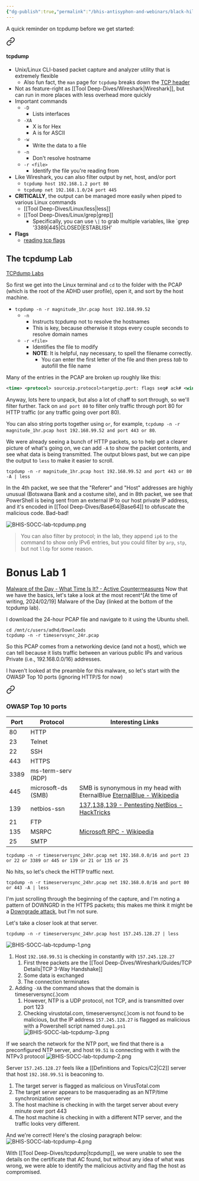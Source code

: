 ```yaml
---
{"dg-publish":true,"permalink":"/bhis-antisyphon-and-webinars/black-hills-soc-core/labs/bhis-socc-lab-tcpdump/"}
---
```


 A quick reminder on tcpdump before we get started:


<div class="transclusion internal-embed is-loaded"><a class="markdown-embed-link" href="/tool-deep-dives/tcpdump/#tcpdump" aria-label="Open link"><svg xmlns="http://www.w3.org/2000/svg" width="24" height="24" viewBox="0 0 24 24" fill="none" stroke="currentColor" stroke-width="2" stroke-linecap="round" stroke-linejoin="round" class="svg-icon lucide-link"><path d="M10 13a5 5 0 0 0 7.54.54l3-3a5 5 0 0 0-7.07-7.07l-1.72 1.71"></path><path d="M14 11a5 5 0 0 0-7.54-.54l-3 3a5 5 0 0 0 7.07 7.07l1.71-1.71"></path></svg></a><div class="markdown-embed">



#### tcpdump
- Unix/Linux CLI-based packet capture and analyzer utility that is extremely flexible
	- Also fun fact, the `man` page for `tcpdump` breaks down the [TCP header](https://ccnadefinitions.com/ccna/20-definitions/tcp/) 
- Not as feature-right as [[Tool Deep-Dives/Wireshark\|Wireshark]], but can run in more places with less overhead more quickly
- Important commands
	- `-D`
		- Lists interfaces
	- `-XA`
		- X is for Hex
		- A is for ASCII
	- `-w`
		- Write the data to a file
	- `-n`
		- Don't resolve hostname
	- `-r <file>`
		- Identify the file you're reading from
- Like Wireshark, you can also filter output by net, host, and/or port
	- `tcpdump host 192.168.1.2 port 80`
	- `tcpdump net 192.168.1.0/24 port 445`
- **CRITICALLY**, the output can be managed more easily when piped to various Linux commands
	- [[Tool Deep-Dives/Linux/less\|less]]
	- [[Tool Deep-Dives/Linux/grep\|grep]]
		- Specifically, you can use `\|` to grab multiple variables, like `grep '3389\|445\|CLOSED\|ESTABLISH'
- **Flags**
	- [reading tcp flags](https://gist.github.com/tuxfight3r/9ac030cb0d707bb446c7)


</div></div>


## The tcpdump Lab
 [TCPdump Labs](https://github.com/strandjs/IntroLabs/blob/master/IntroClassFiles/Tools/IntroClass/TCPDump/TCPDump.md)


So first we get into the Linux terminal and `cd` to the folder with the PCAP (which is the root of the ADHD user profile), open it, and sort by the host machine.
- `tcpdump -n -r magnitude_1hr.pcap host 192.168.99.52`
	- `-n` 
		- Instructs tcpdump not to resolve the hostnames
		- This is key, because otherwise it stops every couple seconds to resolve domain names
	- `-r <file>` 
		- Identifies the file to modify
		- **NOTE**: It is helpful, nay necessary, to spell the filename correctly.
			- You can enter the first letter of the file and then press *tab* to autofill the file name

Many of the entries in the PCAP are broken up roughly like this:

```XML
<time> <protocol> sourceip.protocol>targetip.port: flags seq# ack# <window size> <packet length> <packet contents protocol>
```

Anyway, lots here to unpack, but also a lot of chaff to sort through, so we'll filter further. Tack on `and port 80` to filter only traffic through port 80 for HTTP traffic (or any traffic going over port 80).

You can also string ports together using `or`, for example, `tcpdump -n -r magnitude_1hr.pcap host 192.168.99.52 and port 443 or 80`.

We were already seeing a bunch of HTTP packets, so to help get a clearer picture of what's going on, we can add `-A` to show the packet contents, and see what data is being transmitted. The output blows past, but we can pipe the output to `less` to make it easier to scroll.

`tcpdump -n -r magnitude_1hr.pcap host 192.168.99.52 and port 443 or 80 -A | less`

In the 4th packet, we see that the "Referer" and "Host" addresses are highly unusual (Botswana Bank and a costume site), and in 8th packet, we see that PowerShell is being sent from an external IP to our host private IP address, and it's encoded in [[Tool Deep-Dives/Base64\|Base64]] to obfuscate the malicious code. Bad-bad!

![BHIS-SOCC-lab-tcpdump.png](/img/user/Attachments/BHIS-SOCC-lab-tcpdump.png)

> You can also filter by protocol; in the lab, they append `ip6` to the command to show only IPv6 entries, but you could filter by `arp`, `stp`, but not `lldp` for some reason.

# Bonus Lab 1
[Malware of the Day - What Time Is It? - Active Countermeasures](https://www.activecountermeasures.com/malware-of-the-day-what-time-is-it/)
Now that we have the basics, let's take a look at the most recent^[At the time of writing, 2024/02/19] Malware of the Day (linked at the bottom of the tcpdump lab).

I download the 24-hour PCAP file and navigate to it using the Ubuntu shell.

```Shell
cd /mnt/c/users/adhd/Downloads
tcpdump -n -r timeservsync_24r.pcap
```

So this PCAP comes from a networking device (and not a host), which we can tell because it lists traffic between an various public IPs and various Private (i.e., 192.168.0.0/16) addresses.

I haven't looked at the preamble for this malware, so let's start with the OWASP Top 10 ports (ignoring HTTP/S for now)


<div class="transclusion internal-embed is-loaded"><a class="markdown-embed-link" href="/bhis-antisyphon-and-webinars/black-hills-soc-core/topics/socc-01-networking-and-pca-ps/#owasp-top-10-ports" aria-label="Open link"><svg xmlns="http://www.w3.org/2000/svg" width="24" height="24" viewBox="0 0 24 24" fill="none" stroke="currentColor" stroke-width="2" stroke-linecap="round" stroke-linejoin="round" class="svg-icon lucide-link"><path d="M10 13a5 5 0 0 0 7.54.54l3-3a5 5 0 0 0-7.07-7.07l-1.72 1.71"></path><path d="M14 11a5 5 0 0 0-7.54-.54l-3 3a5 5 0 0 0 7.07 7.07l1.71-1.71"></path></svg></a><div class="markdown-embed">



### OWASP Top 10 ports
| Port | Protocol           | Interesting Links                                                                                                                       |
| ---- | ------------------ | --------------------------------------------------------------------------------------------------------------------------------------- |
| 80   | HTTP               |                                                                                                                                         |
| 23   | Telnet             |                                                                                                                                         |
| 22   | SSH                |                                                                                                                                         |
| 443  | HTTPS              |                                                                                                                                         |
| 3389 | ms-term-serv (RDP) |                                                                                                                                         |
| 445  | microsoft-ds (SMB) | SMB is synonymous in my head with EternalBlue [EternalBlue - Wikipedia](https://en.wikipedia.org/wiki/EternalBlue)                      |
| 139  | netbios-ssn        | [137,138,139 - Pentesting NetBios - HackTricks](https://book.hacktricks.xyz/network-services-pentesting/137-138-139-pentesting-netbios) |
| 21   | FTP                |                                                                                                                                         |
| 135  | MSRPC              | [Microsoft RPC - Wikipedia](https://en.wikipedia.org/wiki/Microsoft_RPC)                                                                |
| 25   | SMTP               |                                                                                                                                         |

</div></div>


`tcpdump -n -r timeserversync_24hr.pcap net 192.168.0.0/16 and port 23 or 22 or 3389 or 445 or 139 or 21 or 135 or 25`

No hits, so let's check the HTTP traffic next.

`tcpdump -n -r timeserversync_24hr.pcap net 192.168.0.0/16 and port 80 or 443 -A | less`

I'm just scrolling through the beginning of the capture, and I'm noting a pattern of DOWNGRD in the HTTPS packets; this makes me think it might be a [Downgrade attack](https://www.crowdstrike.com/cybersecurity-101/attack-types/downgrade-attacks/), but I'm not sure.

Let's take a closer look at that server.

`tcpdump -n -r timeserversync_24hr.pcap host 157.245.128.27 | less`

![BHIS-SOCC-lab-tcpdump-1.png](/img/user/Attachments/BHIS-SOCC-lab-tcpdump-1.png)

1. Host `192.168.99.51` is checking in constantly with `157.245.128.27`
	1. First three packets are the [[Tool Deep-Dives/Wireshark/Guides/TCP Details\|TCP 3-Way Handshake]]
	2. Some data is exchanged
	3. The connection terminates
2. Adding `-XA` the command shows that the domain is timeserversync(.)com
	1. However, NTP is a UDP protocol, not TCP, and is transmitted over port 123
	2. Checking virustotal.com, timeserversync(.)com is not found to be malicious, but the IP address `157.245.128.27` is flagged as malicious with a Powershell script named `dump1.ps1`
 ![BHIS-SOCC-lab-tcpdump-3.png](/img/user/Attachments/BHIS-SOCC-lab-tcpdump-3.png)

If we search the network for the NTP port, we find that there is a preconfigured NTP server, and host `99.51` is connecting with it with the NTPv3 protocol
![BHIS-SOCC-lab-tcpdump-2.png](/img/user/Attachments/BHIS-SOCC-lab-tcpdump-2.png)

Server `157.245.128.27` feels like a [[Definitions and Topics/C2\|C2]] server that host `192.168.99.51` is beaconing to.
1. The target server is flagged as malicious on VirusTotal.com
2. The target server appears to be masquerading as an NTP/time synchronization server
3. The host machine is checking in with the target server about every minute over port 443
4. The host machine is checking in with a different NTP server, and the traffic looks very different.

And we're correct! Here's the closing paragraph below:
![BHIS-SOCC-lab-tcpdump-4.png](/img/user/Attachments/BHIS-SOCC-lab-tcpdump-4.png)

With [[Tool Deep-Dives/tcpdump\|tcpdump]], we were unable to see the details on the certificate that AC found, but without any idea of what was wrong, we were able to identify the malicious activity and flag the host as compromised.